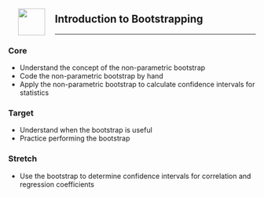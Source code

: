 <img src="http://imgur.com/1ZcRyrc.png" style="float: left; margin: 20px; height: 55px">

## Introduction to Bootstrapping

---

### Core
- Understand the concept of the non-parametric bootstrap
- Code the non-parametric bootstrap by hand
- Apply the non-parametric bootstrap to calculate confidence intervals for statistics

### Target
- Understand when the bootstrap is useful
- Practice performing the bootstrap

### Stretch
- Use the bootstrap to determine confidence intervals for correlation and regression coefficients